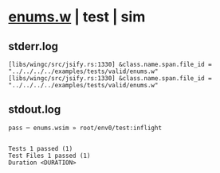 # [enums.w](../../../../../examples/tests/valid/enums.w) | test | sim

## stderr.log
```log
[libs/wingc/src/jsify.rs:1330] &class.name.span.file_id = "../../../../examples/tests/valid/enums.w"
[libs/wingc/src/jsify.rs:1330] &class.name.span.file_id = "../../../../examples/tests/valid/enums.w"
```

## stdout.log
```log
pass ─ enums.wsim » root/env0/test:inflight
 
 
Tests 1 passed (1)
Test Files 1 passed (1)
Duration <DURATION>
```

